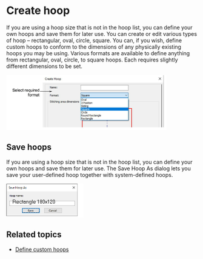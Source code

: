 # Create hoop

If you are using a hoop size that is not in the hoop list, you can define your own hoops and save them for later use. You can create or edit various types of hoop – rectangular, oval, circle, square. You can, if you wish, define custom hoops to conform to the dimensions of any physically existing hoops you may be using. Various formats are available to define anything from rectangular, oval, circle, to square hoops. Each requires slightly different dimensions to be set.

![summary_-_designs00160.png](assets/summary_-_designs00160.png)

## Save hoops

If you are using a hoop size that is not in the hoop list, you can define your own hoops and save them for later use. The Save Hoop As dialog lets you save your user-defined hoop together with system-defined hoops.

![SaveHoopAs.png](assets/SaveHoopAs.png)

## Related topics

- [Define custom hoops](../../Production/hoops/Define_custom_hoops)
